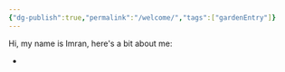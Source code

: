 ```yaml
---
{"dg-publish":true,"permalink":"/welcome/","tags":["gardenEntry"]}
---
```


Hi, my name is Imran, here's a bit about me:

* 